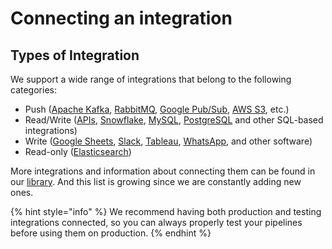 # Connecting an integration

## Types of Integration

We support a wide range of integrations that belong to the following categories:

* Push ([Apache Kafka](library-of-integrations/apache-kafka.md), [RabbitMQ](library-of-integrations/rabbitmq.md), [Google Pub/Sub](library-of-integrations/google-pub-sub.md), [AWS S3](library-of-integrations/aws-s3.md), etc.)
* Read/Write ([APIs](library-of-integrations/apis.md), [Snowflake](library-of-integrations/snowflake.md), [MySQL](library-of-integrations/mysql.md), [PostgreSQL](library-of-integrations/postgresql.md) and other SQL-based integrations)
* Write ([Google Sheets](library-of-integrations/google-sheets.md), [Slack](library-of-integrations/slack.md), [Tableau](library-of-integrations/tableau.md), [WhatsApp](library-of-integrations/whatsapp-through-twilio.md), and other software)
* Read-only ([Elasticsearch](library-of-integrations/elasticsearch.md))

More integrations and information about connecting them can be found in our [library](library-of-integrations/). And this list is growing since we are constantly adding new ones.

{% hint style="info" %}
We recommend having both production and testing integrations connected, so you can always properly test your pipelines before using them on production.
{% endhint %}




